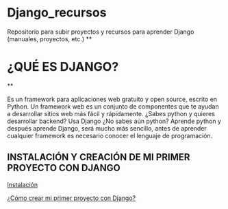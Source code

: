 # Django_recursos
Repositorio para subir proyectos y recursos para aprender Django (manuales, proyectos, etc.)
**

# ¿QUÉ ES DJANGO?

**

Es un framework para aplicaciones web gratuito y open source, escrito en Python. Un framework web es un conjunto de componentes que te ayudan a desarrollar sitios web más fácil y rápidamente.
¿Sabes python y quieres desarrollar backend? Usa Django
¿No sabes aún python? Aprende python y después aprende Django, será mucho más sencillo, antes de aprender cualquier framework es necesario conocer el lenguaje de programación.


## INSTALACIÓN Y CREACIÓN DE MI PRIMER PROYECTO CON DJANGO


[Instalación](https://github.com/BettySanchez7/Django_recursos/blob/main/Instalaci%C3%B3n/Instalaci%C3%B3n.md)

[¿Cómo crear mi primer proyecto con Django?]()
